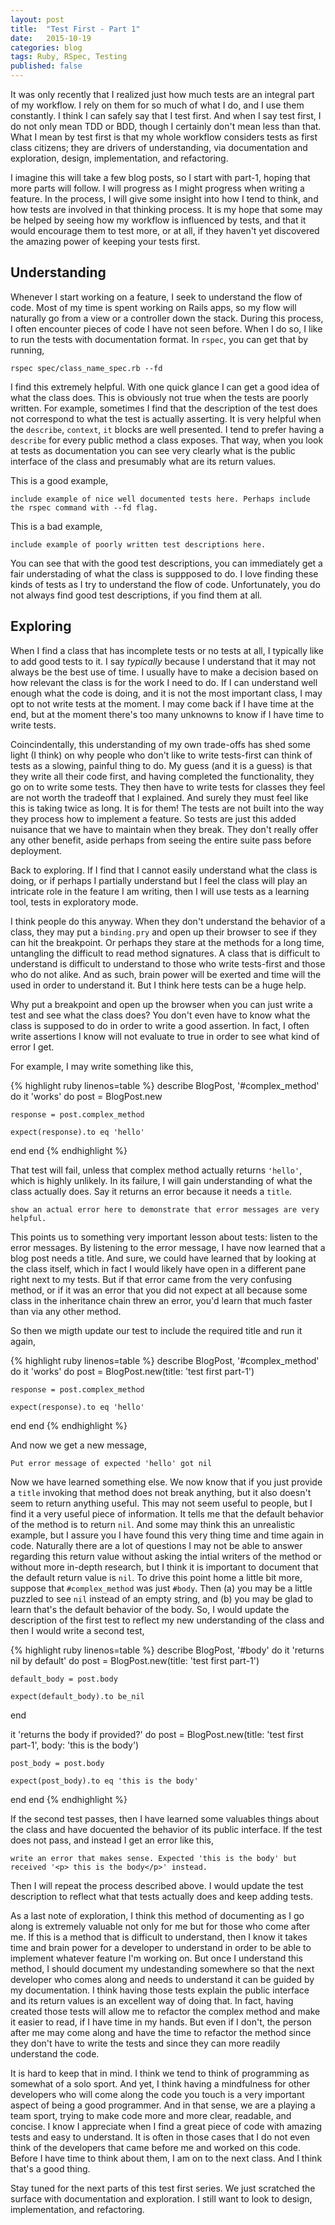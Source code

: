 ```yaml
---
layout: post
title:  "Test First - Part 1"
date:   2015-10-19
categories: blog
tags: Ruby, RSpec, Testing
published: false
---
```



It was only recently that I realized just how much tests are an integral part of my workflow.
I rely on them for so much of what I do, and I use them constantly. I think I can safely say that I test first.
And when I say test first, I do not only mean TDD or BDD, though I certainly don't mean less than that.
What I mean by test first is that my whole workflow considers tests as first class citizens; they are drivers of understanding, via documentation
and exploration, design, implementation, and refactoring.

I imagine this will take a few blog posts, so I start with part-1, hoping that more parts will follow. I will progress as I might progress
when writing a feature. In the process, I will give some insight into how I tend to think, and how tests are involved in that thinking
process. It is my hope that some may be helped by seeing how my workflow is influenced by tests, and that it would encourage them to test
more, or at all, if they haven't yet discovered the amazing power of keeping your tests first.

## Understanding

Whenever I start working on a feature, I seek to understand the flow of code. Most of my time is spent working on Rails apps, so my flow
will naturally go from a view or a controller down the stack. During this process, I often encounter pieces of code I have not seen
before. When I do so, I like to run the tests with documentation format. In `rspec`, you can get that by running,

```
rspec spec/class_name_spec.rb --fd
```

I find this extremely helpful. With one quick glance I can get a good idea of what the class does. This is obviously not true when the tests are poorly written.
For example, sometimes I find that the description of the test does not correspond to what the test is actually asserting. It is very helpful when the `describe`,
`context`, `it` blocks are well presented. I tend to prefer having a `describe` for every public method a class exposes.
That way, when you look at tests as documentation you can see very clearly what is the public interface of the class and presumably what are its return values.

This is a good example,

```
include example of nice well documented tests here. Perhaps include the rspec command with --fd flag.
```

This is a bad example,

```
include example of poorly written test descriptions here.
```

You can see that with the good test descriptions, you can immediately get a fair understading of what the class is suppposed to do. I love finding
these kinds of tests as I try to understand the flow of code. Unfortunately, you do not always find good test descriptions, if you find them at all.


## Exploring

When I find a class that has incomplete tests or no tests at all, I typically like to add good tests to it. I say _typically_ because I understand that
it may not always be the best use of time. I usually have to make a decision based on how relevant the class is for the work I need to do. If I can
understand well enough what the code is doing, and it is not the most important class, I may opt to not write tests at the moment. I may come back if I
have time at the end, but at the moment there's too many unknowns to know if I have time to write tests.

Coincindentally, this understanding of my own trade-offs has shed some light (I think) on why people who don't like to write tests-first can think of
tests as a slowing, painful thing to do. My guess (and it is a guess) is that they write all their code first, and having completed the functionality,
they go on to write some tests. They then have to write tests for classes they feel are not worth the tradeoff that I explained. And surely they must
feel like this is taking twice as long. It is for them! The tests are not built into the way they process how to implement a feature. So tests are just
this added nuisance that we have to maintain when they break. They don't really offer any other benefit, aside perhaps from seeing the entire suite
pass before deployment.

Back to exploring. If I find that I cannot easily understand what the class is doing, or if perhaps I partially understand but I feel the class will
play an intricate role in the feature I am writing, then I will use tests as a learning tool, tests in exploratory mode.

I think people do this anyway. When they don't understand the behavior of a class, they may put a `binding.pry` and open up their browser to see if
they can hit the breakpoint. Or perhaps they stare at the methods for a long time, untangling the difficult to read method signatures. A class that
is difficult to understand is difficult to understand to those who write tests-first and those who do not alike. And as such, brain power will be
exerted and time will the used in order to understand it. But I think here tests can be a huge help.

Why put a breakpoint and open up the browser when you can just write a test and see what the class does? You don't even have to know what the class
is supposed to do in order to write a good assertion. In fact, I often write assertions I know will not evaluate to true in order to see what kind
of error I get.

For example, I may write something like this,

{% highlight ruby linenos=table %}
describe BlogPost, '#complex_method' do
  it 'works' do
    post = BlogPost.new

    response = post.complex_method

    expect(response).to eq 'hello'
  end
end
{% endhighlight %}

That test will fail, unless that complex method actually returns `'hello'`, which is highly unlikely. In its failure, I will gain understanding of what
the class actually does. Say it returns an error because it needs a `title`.

```
show an actual error here to demonstrate that error messages are very helpful.
```

This points us to something very important lesson about tests: listen to the error messages. By listening to the error message, I have now learned that a
blog post needs a title. And sure, we could have learned that by looking at the class itself, which in fact I would likely have open in a different pane
right next to my tests. But if that error came from the very confusing method, or if it was an error that you did not expect at all because some class
in the inheritance chain threw an error, you'd learn that much faster than via any other method.

So then we migth update our test to include the required title and run it again,

{% highlight ruby linenos=table %}
describe BlogPost, '#complex_method' do
  it 'works' do
    post = BlogPost.new(title: 'test first part-1')

    response = post.complex_method

    expect(response).to eq 'hello'
  end
end
{% endhighlight %}

And now we get a new message,

```
Put error message of expected 'hello' got nil
```

Now we have learned something else. We now know that if you just provide a `title` invoking that method does not break anything, but it also doesn't
seem to return anything useful. This may not seem useful to people, but I find it a very useful piece of information. It tells me that the default
behavior of the method is to return `nil`. And some may think this an unrealistic example, but I assure you I have found this very thing time and
time again in code. Naturally there are a lot of questions I may not be able to answer regarding this return value without asking the intial
writers of the method or without more in-depth research, but I think it is important to document that the default return value is `nil`. To drive
this point home a little bit more, suppose that `#complex_method` was just `#body`. Then (a) you may be a little puzzled to see `nil` instead of
an empty string, and (b) you may be glad to learn that's the default behavior of the body. So, I would update the description of the first test
to reflect my new understanding of the class and then I would write a second test,


{% highlight ruby linenos=table %}
describe BlogPost, '#body' do
  it 'returns nil by default' do
    post = BlogPost.new(title: 'test first part-1')

    default_body = post.body

    expect(default_body).to be_nil
  end

  it 'returns the body if provided?' do
    post = BlogPost.new(title: 'test first part-1', body: 'this is the body')

    post_body = post.body

    expect(post_body).to eq 'this is the body'
  end
end
{% endhighlight %}


If the second test passes, then I have learned some valuables things about the class and have docuented the behavior of its public interface.
If the test does not pass, and instead I get an error like this,

```
write an error that makes sense. Expected 'this is the body' but received '<p> this is the body</p>' instead.
```

Then I will repeat the process described above. I would update the test description to reflect what that tests actually does and keep adding
tests.

As a last note of exploration, I think this method of documenting as I go along is extremely valuable not only for me but for those who come
after me. If this is a method that is difficult to understand, then I know it takes time and brain power for a developer to understand in order
to be able to implement whatever feature I'm working on. But once I understand this method, I should document my undestanding somewhere so that
the next developer who comes along and needs to understand it can be guided by my documentation. I think having those tests explain the public
interface and its return values is an excellent way of doing that. In fact, having created those tests will allow me to refactor the complex
method and make it easier to read, if I have time in my hands. But even if I don't, the person after me may come along and have the time to
refactor the method since they don't have to write the tests and since they can more readily understand the code.

It is hard to keep that in mind. I think we tend to think of programming as somewhat of a solo sport. And yet, I think having a mindfulness for
other developers who will come along the code you touch is a very important aspect of being a good programmer. And in that sense, we are a playing
a team sport, trying to make code more and more clear, readable, and concise. I know I appreciate when I find a great piece of code with amazing
tests and easy to understand. It is often in those cases that I do not even think of the developers that came before me and worked on this code.
Before I have time to think about them, I am on to the next class. And I think that's a good thing.

Stay tuned for the next parts of this test first series. We just scratched the surface with documentation and exploration. I still want to look
to design, implementation, and refactoring.







